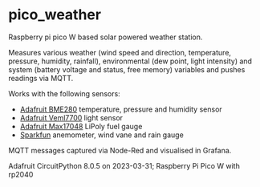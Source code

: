 # pico_weather

Raspberry pi pico W based solar powered weather station.

Measures various weather (wind speed and direction, temperature, pressure, humidity, rainfall),  environmental (dew point, light intensity) and system (battery voltage and status, free memory) variables and pushes readings via MQTT. 

Works with the following sensors:

- [Adafruit BME280](https://www.adafruit.com/product/2652) temperature, pressure and humidity sensor
- [Adafruit Veml7700](https://learn.adafruit.com/adafruit-veml7700/overview) light sensor
- [Adafruit Max17048](https://www.adafruit.com/product/5580) LiPoly fuel gauge
- [Sparkfun](https://www.sparkfun.com/products/15901) anemometer, wind vane and rain gauge


MQTT messages captured via Node-Red and visualised in Grafana.

Adafruit CircuitPython 8.0.5 on 2023-03-31; Raspberry Pi Pico W with rp2040


